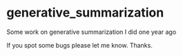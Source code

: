 # generative_summarization
Some work on generative summarization I did one year ago

If you spot some bugs please let me know. Thanks. 
